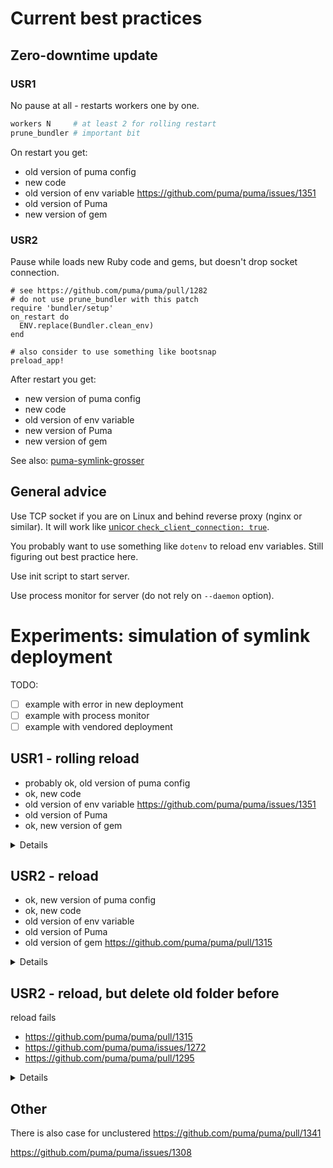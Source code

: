 # Current best practices

## Zero-downtime update

### USR1

No pause at all - restarts workers one by one.

```ruby
workers N     # at least 2 for rolling restart
prune_bundler # important bit
```

On restart you get:

- old version of puma config
- new code
- old version of env variable https://github.com/puma/puma/issues/1351
- old version of Puma
- new version of gem

### USR2

Pause while loads new Ruby code and gems, but doesn't drop socket connection.

```
# see https://github.com/puma/puma/pull/1282
# do not use prune_bundler with this patch
require 'bundler/setup'
on_restart do
  ENV.replace(Bundler.clean_env)
end

# also consider to use something like bootsnap
preload_app!
```

After restart you get:

- new version of puma config
- new code
- old version of env variable
- new version of Puma
- new version of gem

See also: [puma-symlink-grosser](https://github.com/stereobooster/ruby-server-experiment/tree/master/puma-symlink-grosser)

## General advice

Use TCP socket if you are on Linux and behind reverse proxy (nginx or similar). It will work like [unicor `check_client_connection: true`](https://bogomips.org/unicorn/Unicorn/Configurator.html).

You probably want to use something like `dotenv` to reload env variables. Still figuring out best practice here.

Use init script to start server.

Use process monitor for server (do not rely on `--daemon` option).

# Experiments: simulation of symlink deployment

TODO:
 - [ ] example with error in new deployment
 - [ ] example with process monitor
 - [ ] example with vendored deployment

## USR1 - rolling reload

- probably ok, old version of puma config
- ok, new code
- old version of env variable https://github.com/puma/puma/issues/1351
- old version of Puma
- ok, new version of gem

<details>

```
=== puma startup: 2017-07-02 17:34:08 +0000 ===
=== puma startup: 2017-07-02 17:34:08 +0000 ===
[30467] + Gemfile in context: /vagrant/ruby-server-experiment/puma-symlink/deploy_1/Gemfile
[30471] + Gemfile in context: /vagrant/ruby-server-experiment/puma-symlink/deploy_1/Gemfile
application is loaded 1 config.ru
test1
3.9.0
application is loaded 1 config.ru
test1
3.9.0
1.12.0
[30463] - Worker 1 (pid: 30471) booted, phase: 0
1.12.0
[30463] - Worker 0 (pid: 30467) booted, phase: 0
[30463] - Starting phased worker restart, phase: 1
[30463] + Changing to /vagrant/ruby-server-experiment/puma-symlink/current
[30463] - Stopping 30467 for phased upgrade...
[30463] - TERM sent to 30467...
[30567] + Gemfile in context: /vagrant/ruby-server-experiment/puma-symlink/deploy_2/Gemfile
application is loaded 2 config.ru
test1
3.9.0
1.12.1
[30463] - Worker 0 (pid: 30567) booted, phase: 1
[30463] - Stopping 30471 for phased upgrade...
[30463] - TERM sent to 30471...
[30572] + Gemfile in context: /vagrant/ruby-server-experiment/puma-symlink/deploy_2/Gemfile
application is loaded 2 config.ru
test1
3.9.0
1.12.1
[30463] - Worker 1 (pid: 30572) booted, phase: 1
[30463] Early termination of worker
[30572] ! Detected parent died, dying
[30567] ! Detected parent died, dying
```
</details>

## USR2 - reload

- ok, new version of puma config
- ok, new code
- old version of env variable
- old version of Puma
- old version of gem https://github.com/puma/puma/pull/1315

<details>

```
=== puma startup: 2017-07-02 17:36:02 +0000 ===
=== puma startup: 2017-07-02 17:36:02 +0000 ===
[30694] + Gemfile in context: /vagrant/ruby-server-experiment/puma-symlink/deploy_1/Gemfile
[30697] + Gemfile in context: /vagrant/ruby-server-experiment/puma-symlink/deploy_1/Gemfile
application is loaded 1 config.ru
test1
3.9.0
1.12.0
[30690] - Worker 0 (pid: 30694) booted, phase: 0
application is loaded 1 config.ru
test1
3.9.0
1.12.0
[30690] - Worker 1 (pid: 30697) booted, phase: 0
[30690] - Gracefully shutting down workers...
[30690] * Restarting...
on_restart
puma_config.rb is loaded 2 puma_config.rb
3.9.0
[30690] Puma starting in cluster mode...
[30690] * Version 3.9.0 (ruby 2.3.4-p301), codename: Private Caller
[30690] * Min threads: 1, max threads: 1
[30690] * Environment: development
[30690] * Process workers: 2
[30690] * Phased restart available
[30690] * Inherited tcp://0.0.0.0:8080
[30690] * Daemonizing...
=== puma startup: 2017-07-02 17:36:12 +0000 ===
=== puma startup: 2017-07-02 17:36:12 +0000 ===
application is loaded 2 config.ru
test1
3.9.0
1.12.0
[30739] - Worker 0 (pid: 30742) booted, phase: 0
application is loaded 2 config.ru
test1
3.9.0
1.12.0
[30739] - Worker 1 (pid: 30746) booted, phase: 0
[30739] Early termination of worker
[30746] ! Detected parent died, dying
[30742] ! Detected parent died, dying
```
</details>

## USR2 - reload, but delete old folder before

reload fails
- https://github.com/puma/puma/pull/1315
- https://github.com/puma/puma/issues/1272
- https://github.com/puma/puma/pull/1295

<details>

```
=== puma startup: 2017-07-02 17:37:00 +0000 ===
=== puma startup: 2017-07-02 17:37:00 +0000 ===
[30818] + Gemfile in context: /vagrant/ruby-server-experiment/puma-symlink/deploy_1/Gemfile
[30822] + Gemfile in context: /vagrant/ruby-server-experiment/puma-symlink/deploy_1/Gemfile
application is loaded 1 config.ru
test1
3.9.0
1.12.0
application is loaded 1 config.ru
test1
[30815] - Worker 0 (pid: 30818) booted, phase: 0
3.9.0
1.12.0
[30815] - Worker 1 (pid: 30822) booted, phase: 0
[30815] - Gracefully shutting down workers...
[30815] * Restarting...
on_restart
puma_config.rb:21:in `pwd': No such file or directory - getcwd (Errno::ENOENT)
  from puma_config.rb:21:in `block in _load_from'
  from /home/ubuntu/.rbenv/versions/2.3.4/lib/ruby/gems/2.3.0/gems/puma-3.9.0/lib/puma/configuration.rb:271:in `block in run_hooks'
  from /home/ubuntu/.rbenv/versions/2.3.4/lib/ruby/gems/2.3.0/gems/puma-3.9.0/lib/puma/configuration.rb:271:in `each'
  from /home/ubuntu/.rbenv/versions/2.3.4/lib/ruby/gems/2.3.0/gems/puma-3.9.0/lib/puma/configuration.rb:271:in `run_hooks'
  from /home/ubuntu/.rbenv/versions/2.3.4/lib/ruby/gems/2.3.0/gems/puma-3.9.0/lib/puma/launcher.rb:212:in `restart!'
  from /home/ubuntu/.rbenv/versions/2.3.4/lib/ruby/gems/2.3.0/gems/puma-3.9.0/lib/puma/launcher.rb:185:in `run'
  from /home/ubuntu/.rbenv/versions/2.3.4/lib/ruby/gems/2.3.0/gems/puma-3.9.0/lib/puma/cli.rb:77:in `run'
  from /home/ubuntu/.rbenv/versions/2.3.4/lib/ruby/gems/2.3.0/gems/puma-3.9.0/bin/puma-wild:31:in `<main>'
```
</details>

## Other

There is also case for unclustered https://github.com/puma/puma/pull/1341

https://github.com/puma/puma/issues/1308



